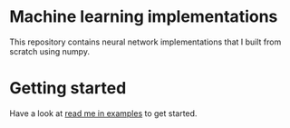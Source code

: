 # Machine learning implementations
This repository contains neural network implementations that I built from scratch using numpy.

# Getting started
Have a look at [read me in examples](https://github.com/hideyukiinada/ml/blob/master/examples/readme.md) to get started.
